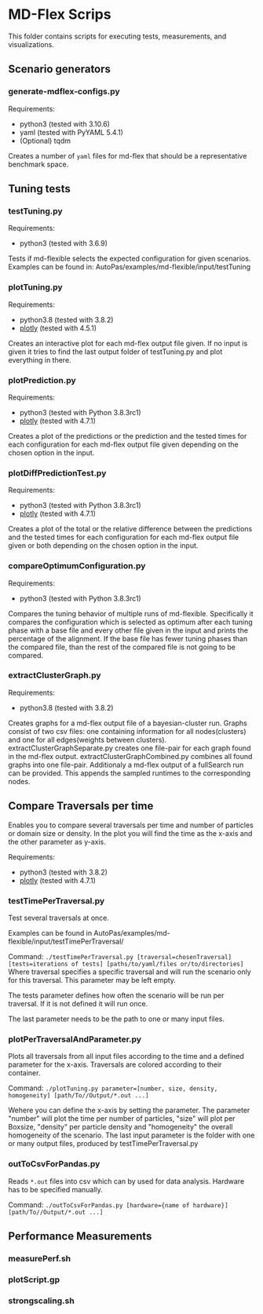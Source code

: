 # MD-Flex Scrips

This folder contains scripts for executing tests, measurements, and visualizations.

## Scenario generators

### generate-mdflex-configs.py

Requirements:

* python3 (tested with 3.10.6)
* yaml (tested with PyYAML 5.4.1)
* (Optional) tqdm

Creates a number of `yaml` files for md-flex that should be a representative benchmark space.

## Tuning tests

### testTuning.py

Requirements:

* python3 (tested with 3.6.9)

Tests if md-flexible selects the expected configuration for given scenarios. Examples can be found in:
AutoPas/examples/md-flexible/input/testTuning

### plotTuning.py

Requirements:

* python3.8 (tested with 3.8.2)
* [plotly](https://github.com/plotly/plotly.py) (tested with 4.5.1)

Creates an interactive plot for each md-flex output file given. If no input is given it tries to find the last output
folder of testTuning.py and plot everything in there.

### plotPrediction.py

Requirements:

* python3 (tested with Python 3.8.3rc1)
* [plotly](https://github.com/plotly/plotly.py) (tested with 4.7.1)

Creates a plot of the predictions or the prediction and the tested times for each configuration for each md-flex output
file given depending on the chosen option in the input.

### plotDiffPredictionTest.py

Requirements:

* python3 (tested with Python 3.8.3rc1)
* [plotly](https://github.com/plotly/plotly.py) (tested with 4.7.1)

Creates a plot of the total or the relative difference between the predictions and the tested times for each
configuration for each md-flex output file given or both depending on the chosen option in the input.

### compareOptimumConfiguration.py

Requirements:

* python3 (tested with Python 3.8.3rc1)

Compares the tuning behavior of multiple runs of md-flexible. Specifically it compares the configuration which is
selected as optimum after each tuning phase with a base file and every other file given in the input and prints the
percentage of the alignment.
If the base file has fewer tuning phases than the compared file, than the rest of the compared file is not going to be
compared.

### extractClusterGraph.py

Requirements:

* python3.8 (tested with 3.8.2)

Creates graphs for a md-flex output file of a bayesian-cluster run. Graphs consist of two csv files: one containing
information for all nodes(clusters) and one for all edges(weights between clusters).
extractClusterGraphSeparate.py creates one file-pair for each graph found in the md-flex output.
extractClusterGraphCombined.py combines all found graphs into one file-pair.
Additionaly a md-flex output of a fullSearch run can be provided. This appends the sampled runtimes to the corresponding
nodes.

## Compare Traversals per time

Enables you to compare several traversals per time and number of particles or domain size or density.
In the plot you will find the time as the x-axis and the other parameter as y-axis.

Requirements:

* python3 (tested with 3.8.2)
* [plotly](https://github.com/plotly/plotly.py) (tested with 4.7.1)

### testTimePerTraversal.py

Test several traversals at once.

Examples can be found in AutoPas/examples/md-flexible/input/testTimePerTraversal/

Command:
` ./testTimePerTraversal.py [traversal=chosenTraversal] [tests=iterations of tests] [paths/to/yaml/files or/to/directories] `
Where traversal specifies a specific traversal and will run the scenario only for this traversal. This parameter may be
left empty.

The tests parameter defines how often the scenario will be run per traversal. If it is not defined it will run once.

The last parameter needs to be the path to one or many input files.

### plotPerTraversalAndParameter.py

Plots all traversals from all input files according to the time and a defined parameter for the x-axis.
Traversals are colored according to their container.

Command: `./plotTuning.py parameter=[number, size, density, homogeneity] [path/To//Output/*.out ...]`

Wehere you can define the x-axis by setting the parameter. The parameter "number" will plot the time per number of
particles,
"size" will plot per Boxsize, "density" per particle density and "homogeneity" the overall homogeneity of the scenario.
The last input parameter is the folder with one or many output files, produced by testTimePerTraversal.py

### outToCsvForPandas.py

Reads `*.out` files into csv which can by used for data analysis. Hardware has to be specified manually.

Command: `./outToCsvForPandas.py [hardware={name of hardware}] [path/To//Output/*.out ...]`

## Performance Measurements

### measurePerf.sh

### plotScript.gp

### strongscaling.sh
